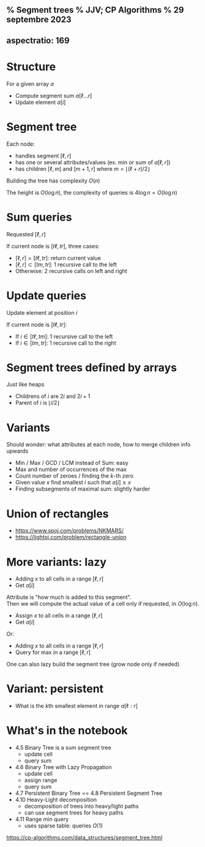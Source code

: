 % Segment trees
% JJV; CP Algorithms
% 29 septembre 2023
---
aspectratio: 169
---
# Structure

For a given array $a$

- Compute segment sum $a[\ell \ldots r]$
- Update element $a[i]$

# Segment tree

Each node:

- handles segment $[\ell, r]$
- has one or several attributes/values (ex. min or sum of $a[\ell, r]$)
- has children $[\ell, m]$ and $[m + 1, r]$ where $m = \lfloor (\ell + r) / 2 \rfloor$

Building the tree has complexity $O(n)$

The height is $O(\log n)$, the complexity of queries is $4 \log n = O(\log n)$

# Sum queries

Requested $[\ell, r]$

If current node is $[t\ell, tr]$, three cases:

- $[\ell, r] = [t\ell, tr]$: return current value
- $[\ell, r] \subset [tm, tr]$: 1 recursive call to the left
- Otherwise: 2 recursive calls on left and right

# Update queries

Update element at position $i$

If current node is $[t\ell, tr]$:

- If $i \in [t\ell, tm]$: 1 recursive call to the left
- If $i \in [tm, tr]$: 1 recursive call to the right

# Segment trees defined by arrays

Just like heaps

- Childrens of $i$ are $2i$ and $2i + 1$
- Parent of $i$ is $\lfloor i / 2 \rfloor$

# Variants

Should wonder: what attributes at each node, how to merge children info upwards

- Min / Max / GCD / LCM instead of Sum: easy
- Max and number of occurrences of the max
- Count number of zeroes / finding the $k$-th zero
- Given value $x$ find smallest $i$ such that $a[i] \geq x$
- Finding subsegments of maximal sum: slightly harder

# Union of rectangles

- https://www.spoj.com/problems/NKMARS/
- https://lightoj.com/problem/rectangle-union

# More variants: lazy

- Adding $x$ to all cells in a range $[\ell, r]$
- Get $a[i]$

Attribute is "how much is added to this segment".  
Then we will compute the actual value of a cell only if requested, in $O(\log n)$.

- Assign $x$ to all cells in a range $[\ell, r]$
- Get $a[i]$

Or:

- Adding $x$ to all cells in a range $[\ell, r]$
- Query for max in a range $[\ell, r]$

One can also lazy build the segment tree (grow node only if needed)

# Variant: persistent

- What is the $k$th smallest element in range $a[\ell:r]$

# What's in the notebook

- 4.5 Binary Tree is a sum segment tree
	- update cell
	- query sum
- 4.6 Binary Tree with Lazy Propagation
	- update cell
	- assign range
	- query sum
- 4.7 Persistent Binary Tree == 4.8 Persistent Segment Tree
- 4.10 Heavy-Light decomposition
	- decomposition of trees into heavy/light paths
	- can use segment trees for heavy paths
- 4.11 Range min query
	- uses sparse table: queries $O(1)$

https://cp-algorithms.com/data_structures/segment_tree.html
